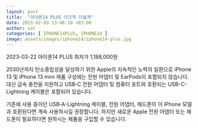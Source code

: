 ```yaml
---
layout: post
title:  "아이폰14 PLUS 더크게 더넓게"
date: 2023-02-09 13:46:10 +03:00
author: sal
categories: [ IPHONE14PLUS, IPHONE14 ]
image: assets/images/iphone14/iphone14-plus.jpg
---
```

2023-03-22 아이폰14 PLUS 최저가 1,188,000원

2030년까지 탄소중립성을 달성하기 위한 Apple의 지속적인 노력의 일환으로 iPhone 13 및 iPhone 13 mini 제품 구성에는 전원 어댑터 및 EarPods이 포함되지 않습니다. 대신 급속 충전을 지원하고 USB‑C 전원 어댑터 및 컴퓨터 포트와 호환되는 USB-C-Lightning 케이블은 포함되어 있습니다.

기존에 사용 중이던 USB‑A-Lightning 케이블, 전원 어댑터, 헤드폰이 이 iPhone 모델과 호환된다면 계속 사용하시길 권장합니다. 하지만 새로운 Apple 전원 어댑터 또는 헤드폰이 필요하다면 원하시는 제품을 구입할 수 있습니다.